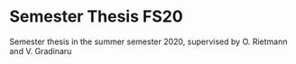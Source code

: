 # Semester Thesis FS20

Semester thesis in the summer semester 2020, supervised by O. Rietmann and V. Gradinaru